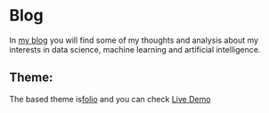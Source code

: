 # Blog
In <a href="https://shiguelita.github.io/">my blog</a> you will find some of my thoughts and analysis about my interests in data science, machine learning and artificial intelligence. 

## Theme:
The based theme is<a href="https://github.com/bogoli/-folio">folio</a> and you can check <a href="http://liabogoev.com/-folio">Live Demo</a>